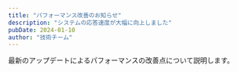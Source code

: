 ```yaml
---
title: "パフォーマンス改善のお知らせ"
description: "システムの応答速度が大幅に向上しました"
pubDate: 2024-01-10
author: "技術チーム"
---
```


最新のアップデートによるパフォーマンスの改善点について説明します。